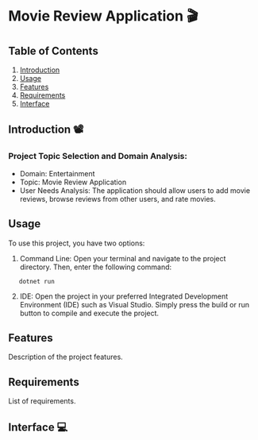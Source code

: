 # Movie Review Application 🎬

## Table of Contents

1. [Introduction](#introduction)
2. [Usage](#usage)
3. [Features](#features)
4. [Requirements](#requirements)
5. [Interface](#Interface)

## Introduction 📽️
### Project Topic Selection and Domain Analysis:
- Domain: Entertainment
- Topic: Movie Review Application
- User Needs Analysis: The application should allow users to add movie reviews, browse reviews from other users, and rate movies.

## Usage

To use this project, you have two options:

1. Command Line: Open your terminal and navigate to the project directory. Then, enter the following command:
```
   dotnet run
```
2. IDE: Open the project in your preferred Integrated Development Environment (IDE) such as Visual Studio. Simply press the build or run button to compile and execute the project.
     

## Features

Description of the project features.

## Requirements

List of requirements.

## Interface 💻

